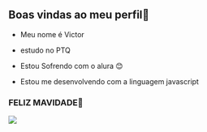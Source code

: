 ## Boas vindas ao meu perfil👋

- Meu nome é Victor

- estudo no PTQ
- Estou Sofrendo com o alura 😊
- Estou me desenvolvendo com a linguagem javascript

### FELIZ MAVIDADE🥇

![](https://media.tenor.com/LseAluK4K4AAAAAM/feliz-navidad-but-with-text.gif)

